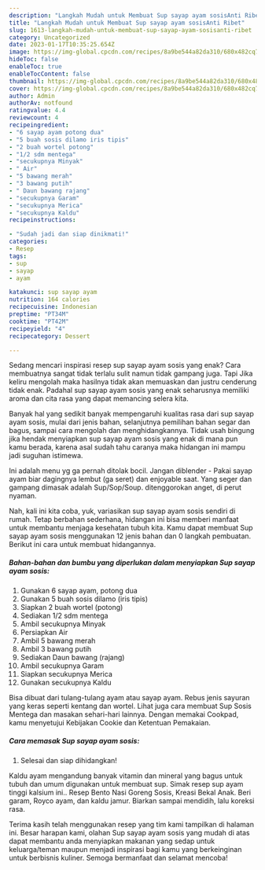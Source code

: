 ```yaml
---
description: "Langkah Mudah untuk Membuat Sup sayap ayam sosisAnti Ribet"
title: "Langkah Mudah untuk Membuat Sup sayap ayam sosisAnti Ribet"
slug: 1613-langkah-mudah-untuk-membuat-sup-sayap-ayam-sosisanti-ribet
category: Uncategorized
date: 2023-01-17T10:35:25.654Z
image: https://img-global.cpcdn.com/recipes/8a9be544a82da310/680x482cq70/sup-sayap-ayam-sosis-foto-resep-utama.jpg
hideToc: false
enableToc: true
enableTocContent: false
thumbnail: https://img-global.cpcdn.com/recipes/8a9be544a82da310/680x482cq70/sup-sayap-ayam-sosis-foto-resep-utama.jpg
cover: https://img-global.cpcdn.com/recipes/8a9be544a82da310/680x482cq70/sup-sayap-ayam-sosis-foto-resep-utama.jpg
author: Admin
authorAv: notfound
ratingvalue: 4.4
reviewcount: 4
recipeingredient:
- "6 sayap ayam potong dua"
- "5 buah sosis dilamo iris tipis"
- "2 buah wortel potong"
- "1/2 sdm mentega"
- "secukupnya Minyak"
- " Air"
- "5 bawang merah"
- "3 bawang putih"
- " Daun bawang rajang"
- "secukupnya Garam"
- "secukupnya Merica"
- "secukupnya Kaldu"
recipeinstructions:

- "Sudah jadi dan siap dinikmati!"
categories:
- Resep
tags:
- sup
- sayap
- ayam

katakunci: sup sayap ayam 
nutrition: 164 calories
recipecuisine: Indonesian
preptime: "PT34M"
cooktime: "PT42M"
recipeyield: "4"
recipecategory: Dessert

---
```



Sedang mencari inspirasi resep sup sayap ayam sosis yang enak? Cara membuatnya sangat tidak terlalu sulit namun tidak gampang juga. Tapi Jika keliru mengolah maka hasilnya tidak akan memuaskan dan justru cenderung tidak enak. Padahal sup sayap ayam sosis yang enak seharusnya memiliki aroma dan cita rasa yang dapat memancing selera kita.


Banyak hal yang sedikit banyak mempengaruhi kualitas rasa dari sup sayap ayam sosis, mulai dari jenis bahan, selanjutnya pemilihan bahan segar dan bagus, sampai cara mengolah dan menghidangkannya. Tidak usah bingung jika hendak menyiapkan sup sayap ayam sosis yang enak di mana pun kamu berada, karena asal sudah tahu caranya maka hidangan ini mampu jadi suguhan istimewa.

Ini adalah menu yg ga pernah ditolak bocil. Jangan diblender - Pakai sayap ayam biar dagingnya lembut (ga seret) dan enjoyable saat. Yang seger dan gampang dimasak adalah Sup/Sop/Soup. ditenggorokan anget, di perut nyaman.


Nah, kali ini kita coba, yuk, variasikan sup sayap ayam sosis sendiri di rumah. Tetap berbahan sederhana, hidangan ini bisa memberi manfaat untuk membantu menjaga kesehatan tubuh kita. Kamu dapat membuat Sup sayap ayam sosis menggunakan 12 jenis bahan dan 0 langkah pembuatan. Berikut ini cara untuk membuat hidangannya.

<!--inarticleads1-->

##### Bahan-bahan dan bumbu yang diperlukan dalam menyiapkan Sup sayap ayam sosis:

1. Gunakan 6 sayap ayam, potong dua
1. Gunakan 5 buah sosis dilamo (iris tipis)
1. Siapkan 2 buah wortel (potong)
1. Sediakan 1/2 sdm mentega
1. Ambil secukupnya Minyak
1. Persiapkan  Air
1. Ambil 5 bawang merah
1. Ambil 3 bawang putih
1. Sediakan  Daun bawang (rajang)
1. Ambil secukupnya Garam
1. Siapkan secukupnya Merica
1. Gunakan secukupnya Kaldu


Bisa dibuat dari tulang-tulang ayam atau sayap ayam. Rebus jenis sayuran yang keras seperti kentang dan wortel. Lihat juga cara membuat Sup Sosis Mentega dan masakan sehari-hari lainnya. Dengan memakai Cookpad, kamu menyetujui Kebijakan Cookie dan Ketentuan Pemakaian. 

<!--inarticleads2-->

##### Cara memasak Sup sayap ayam sosis:


1. Selesai dan siap dihidangkan!

Kaldu ayam mengandung banyak vitamin dan mineral yang bagus untuk tubuh dan umum digunakan untuk membuat sup. Simak resep sup ayam tinggi kalsium ini.. Resep Bento Nasi Goreng Sosis, Kreasi Bekal Anak. Beri garam, Royco ayam, dan kaldu jamur. Biarkan sampai mendidih, lalu koreksi rasa. 

Terima kasih telah menggunakan resep yang tim kami tampilkan di halaman ini. Besar harapan kami, olahan Sup sayap ayam sosis yang mudah di atas dapat membantu anda menyiapkan makanan yang sedap untuk keluarga/teman maupun menjadi inspirasi bagi kamu yang berkeinginan untuk berbisnis kuliner. Semoga bermanfaat dan selamat mencoba!

